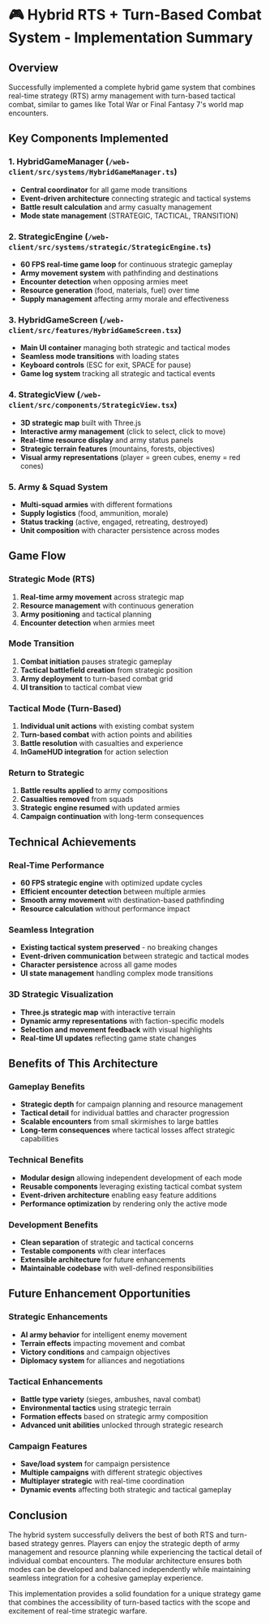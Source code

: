# 🎮 Hybrid RTS + Turn-Based Combat System - Implementation Summary

## Overview
Successfully implemented a complete hybrid game system that combines real-time strategy (RTS) army management with turn-based tactical combat, similar to games like Total War or Final Fantasy 7's world map encounters.

## Key Components Implemented

### 1. HybridGameManager (`/web-client/src/systems/HybridGameManager.ts`)
- **Central coordinator** for all game mode transitions
- **Event-driven architecture** connecting strategic and tactical systems
- **Battle result calculation** and army casualty management
- **Mode state management** (STRATEGIC, TACTICAL, TRANSITION)

### 2. StrategicEngine (`/web-client/src/systems/strategic/StrategicEngine.ts`)
- **60 FPS real-time game loop** for continuous strategic gameplay
- **Army movement system** with pathfinding and destinations
- **Encounter detection** when opposing armies meet
- **Resource generation** (food, materials, fuel) over time
- **Supply management** affecting army morale and effectiveness

### 3. HybridGameScreen (`/web-client/src/features/HybridGameScreen.tsx`)
- **Main UI container** managing both strategic and tactical modes
- **Seamless mode transitions** with loading states
- **Keyboard controls** (ESC for exit, SPACE for pause)
- **Game log system** tracking all strategic and tactical events

### 4. StrategicView (`/web-client/src/components/StrategicView.tsx`)
- **3D strategic map** built with Three.js
- **Interactive army management** (click to select, click to move)
- **Real-time resource display** and army status panels
- **Strategic terrain features** (mountains, forests, objectives)
- **Visual army representations** (player = green cubes, enemy = red cones)

### 5. Army & Squad System
- **Multi-squad armies** with different formations
- **Supply logistics** (food, ammunition, morale)
- **Status tracking** (active, engaged, retreating, destroyed)
- **Unit composition** with character persistence across modes

## Game Flow

### Strategic Mode (RTS)
1. **Real-time army movement** across strategic map
2. **Resource management** with continuous generation
3. **Army positioning** and tactical planning
4. **Encounter detection** when armies meet

### Mode Transition
1. **Combat initiation** pauses strategic gameplay
2. **Tactical battlefield creation** from strategic position
3. **Army deployment** to turn-based combat grid
4. **UI transition** to tactical combat view

### Tactical Mode (Turn-Based)
1. **Individual unit actions** with existing combat system
2. **Turn-based combat** with action points and abilities
3. **Battle resolution** with casualties and experience
4. **InGameHUD integration** for action selection

### Return to Strategic
1. **Battle results applied** to army compositions
2. **Casualties removed** from squads
3. **Strategic engine resumed** with updated armies
4. **Campaign continuation** with long-term consequences

## Technical Achievements

### Real-Time Performance
- **60 FPS strategic engine** with optimized update cycles
- **Efficient encounter detection** between multiple armies
- **Smooth army movement** with destination-based pathfinding
- **Resource calculation** without performance impact

### Seamless Integration
- **Existing tactical system preserved** - no breaking changes
- **Event-driven communication** between strategic and tactical modes
- **Character persistence** across all game modes
- **UI state management** handling complex mode transitions

### 3D Strategic Visualization
- **Three.js strategic map** with interactive terrain
- **Dynamic army representations** with faction-specific models
- **Selection and movement feedback** with visual highlights
- **Real-time UI updates** reflecting game state changes

## Benefits of This Architecture

### Gameplay Benefits
- **Strategic depth** for campaign planning and resource management
- **Tactical detail** for individual battles and character progression
- **Scalable encounters** from small skirmishes to large battles
- **Long-term consequences** where tactical losses affect strategic capabilities

### Technical Benefits
- **Modular design** allowing independent development of each mode
- **Reusable components** leveraging existing tactical combat system
- **Event-driven architecture** enabling easy feature additions
- **Performance optimization** by rendering only the active mode

### Development Benefits
- **Clean separation** of strategic and tactical concerns
- **Testable components** with clear interfaces
- **Extensible architecture** for future enhancements
- **Maintainable codebase** with well-defined responsibilities

## Future Enhancement Opportunities

### Strategic Enhancements
- **AI army behavior** for intelligent enemy movement
- **Terrain effects** impacting movement and combat
- **Victory conditions** and campaign objectives
- **Diplomacy system** for alliances and negotiations

### Tactical Enhancements
- **Battle type variety** (sieges, ambushes, naval combat)
- **Environmental tactics** using strategic terrain
- **Formation effects** based on strategic army composition
- **Advanced unit abilities** unlocked through strategic research

### Campaign Features
- **Save/load system** for campaign persistence
- **Multiple campaigns** with different strategic objectives
- **Multiplayer strategic** with real-time coordination
- **Dynamic events** affecting both strategic and tactical gameplay

## Conclusion

The hybrid system successfully delivers the best of both RTS and turn-based strategy genres. Players can enjoy the strategic depth of army management and resource planning while experiencing the tactical detail of individual combat encounters. The modular architecture ensures both modes can be developed and balanced independently while maintaining seamless integration for a cohesive gameplay experience.

This implementation provides a solid foundation for a unique strategy game that combines the accessibility of turn-based tactics with the scope and excitement of real-time strategic warfare.
